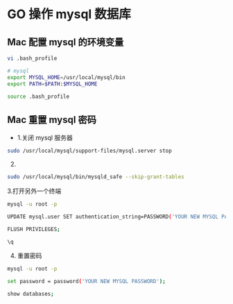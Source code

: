 # GO 操作 mysql 数据库

## Mac 配置 mysql 的环境变量

```bash
vi .bash_profile

# mysql
export MYSQL_HOME=/usr/local/mysql/bin
export PATH=$PATH:$MYSQL_HOME

source .bash_profile
```

## Mac 重置 mysql 密码

- 1.关闭 mysql 服务器

```bash
sudo /usr/local/mysql/support-files/mysql.server stop
```

2.

```bash
sudo /usr/local/mysql/bin/mysqld_safe --skip-grant-tables
```

3.打开另外一个终端

```bash
mysql -u root -p

UPDATE mysql.user SET authentication_string=PASSWORD('YOUR NEW MYSQL PASSWORD') WHERE User='root';

FLUSH PRIVILEGES;

\q
```

4. 重置密码

```bash
mysql -u root -p

set password = password('YOUR NEW MYSQL PASSWORD');

show databases;
```
